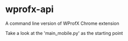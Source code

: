 # wprofx-api
A command line version of WProfX Chrome extension

Take a look at the 'main_mobile.py' as the starting point 

